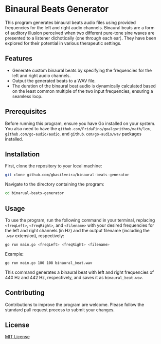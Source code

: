 # Binaural Beats Generator

This program generates binaural beats audio files using provided frequencies for the left and right audio channels. Binaural beats are a form of auditory illusion perceived when two different pure-tone sine waves are presented to a listener dichotically (one through each ear). They have been explored for their potential in various therapeutic settings.

## Features

- Generate custom binaural beats by specifying the frequencies for the left and right audio channels.
- Output the generated beats to a WAV file.
- The duration of the binaural beat audio is dynamically calculated based on the least common multiple of the two input frequencies, ensuring a seamless loop.

## Prerequisites

Before running this program, ensure you have Go installed on your system. You also need to have the `github.com/FridaFino/goalgorithms/math/lcm`, `github.com/go-audio/audio`, and `github.com/go-audio/wav` packages installed.

## Installation

First, clone the repository to your local machine:

```bash
git clone github.com/gbasilveira/binaural-beats-generator
```

Navigate to the directory containing the program:

```bash
cd binarual-beats-generator
```

## Usage

To use the program, run the following command in your terminal, replacing `<freqLeft>`, `<freqRight>`, and `<filename>` with your desired frequencies for the left and right channels (in Hz) and the output filename (including the `.wav` extension), respectively:

```bash
go run main.go <freqLeft> <freqRight> <filename>
```

Example:

```bash
go run main.go 100 108 binaural_beat.wav
```

This command generates a binaural beat with left and right frequencies of 440 Hz and 442 Hz, respectively, and saves it as `binaural_beat.wav`.

## Contributing

Contributions to improve the program are welcome. Please follow the standard pull request process to submit your changes.

## License

[MIT License](LICENSE.md)
